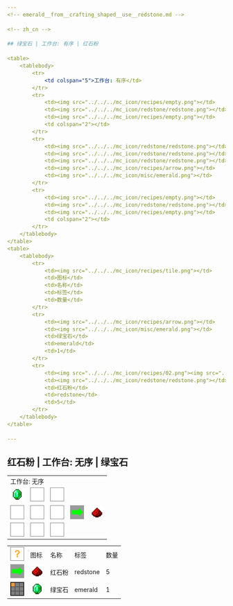 ```yaml
---
<!-- emerald__from__crafting_shaped__use__redstone.md -->

<!-- zh_cn -->

## 绿宝石 | 工作台: 有序 | 红石粉

<table>
	<tablebody>
		<tr>
			<td colspan="5">工作台: 有序</td>
		</tr>
		<tr>
			<td><img src="../../../mc_icon/recipes/empty.png"></td>
			<td><img src="../../../mc_icon/redstone/redstone.png"></td>
			<td><img src="../../../mc_icon/recipes/empty.png"></td>
			<td colspan="2"></td>
		</tr>
		<tr>
			<td><img src="../../../mc_icon/redstone/redstone.png"></td>
			<td><img src="../../../mc_icon/redstone/redstone.png"></td>
			<td><img src="../../../mc_icon/redstone/redstone.png"></td>
			<td><img src="../../../mc_icon/recipes/arrow.png"></td>
			<td><img src="../../../mc_icon/misc/emerald.png"></td>
		</tr>
		<tr>
			<td><img src="../../../mc_icon/recipes/empty.png"></td>
			<td><img src="../../../mc_icon/redstone/redstone.png"></td>
			<td><img src="../../../mc_icon/recipes/empty.png"></td>
			<td colspan="2"></td>
		</tr>
	</tablebody>
</table>
<table>
	<tablebody>
		<tr>
			<td><img src="../../../mc_icon/recipes/tile.png"></td>
			<td>图标</td>
			<td>名称</td>
			<td>标签</td>
			<td>数量</td>
		</tr>
		<tr>
			<td><img src="../../../mc_icon/recipes/arrow.png"></td>
			<td><img src="../../../mc_icon/misc/emerald.png"></td>
			<td>绿宝石</td>
			<td>emerald</td>
			<td>1</td>
		</tr>
		<tr>
			<td><img src="../../../mc_icon/recipes/02.png"><img src="../../../mc_icon/recipes/04.png"><img src="../../../mc_icon/recipes/05.png"><img src="../../../mc_icon/recipes/06.png"><img src="../../../mc_icon/recipes/08.png"></td>
			<td><img src="../../../mc_icon/redstone/redstone.png"></td>
			<td>红石粉</td>
			<td>redstone</td>
			<td>5</td>
		</tr>
	</tablebody>
</table>

---
```

<!-- redstone__from__crafting_shapeless__use__emerald.md -->

<!-- zh_cn -->

## 红石粉 | 工作台: 无序 | 绿宝石

<table>
	<tablebody>
		<tr>
			<td colspan="5">工作台: 无序</td>
		</tr>
		<tr>
			<td><img src="../../../mc_icon/misc/emerald.png"></td>
			<td><img src="../../../mc_icon/recipes/empty.png"></td>
			<td><img src="../../../mc_icon/recipes/empty.png"></td>
			<td colspan="2"></td>
		</tr>
		<tr>
			<td><img src="../../../mc_icon/recipes/empty.png"></td>
			<td><img src="../../../mc_icon/recipes/empty.png"></td>
			<td><img src="../../../mc_icon/recipes/empty.png"></td>
			<td><img src="../../../mc_icon/recipes/arrow.png"></td>
			<td><img src="../../../mc_icon/redstone/redstone.png"></td>
		</tr>
		<tr>
			<td><img src="../../../mc_icon/recipes/empty.png"></td>
			<td><img src="../../../mc_icon/recipes/empty.png"></td>
			<td><img src="../../../mc_icon/recipes/empty.png"></td>
			<td colspan="2"></td>
		</tr>
	</tablebody>
</table>
<table>
	<tablebody>
		<tr>
			<td><img src="../../../mc_icon/recipes/tile.png"></td>
			<td>图标</td>
			<td>名称</td>
			<td>标签</td>
			<td>数量</td>
		</tr>
		<tr>
			<td><img src="../../../mc_icon/recipes/arrow.png"></td>
			<td><img src="../../../mc_icon/redstone/redstone.png"></td>
			<td>红石粉</td>
			<td>redstone</td>
			<td>5</td>
		</tr>
		<tr>
			<td><img src="../../../mc_icon/recipes/01.png"></td>
			<td><img src="../../../mc_icon/misc/emerald.png"></td>
			<td>绿宝石</td>
			<td>emerald</td>
			<td>1</td>
		</tr>
	</tablebody>
</table>

